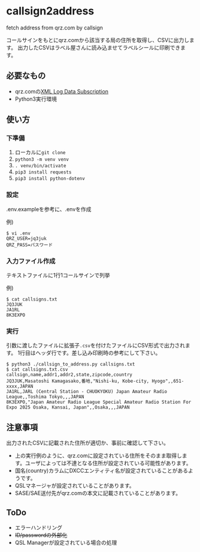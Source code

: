 # callsign2address
fetch address from qrz.com by callsign

コールサインをもとにqrz.comから該当する局の住所を取得し、CSVに出力します。
出力したCSVはラベル屋さんに読み込ませてラベルシールに印刷できます。

## 必要なもの

- qrz.comの[XML Log Data Subscription](https://shop.qrz.com/collections/subscriptions/products/xml-logbook-data-subscription-1-year)
- Python3実行環境

## 使い方

### 下準備

1. ローカルに`git clone`
1. `python3 -m venv venv`
1. `. venv/bin/activate`
1. `pip3 install requests`
1. `pip3 install python-dotenv`

### 設定

.env.exampleを参考に、.envを作成

例)
```
$ vi .env
QRZ_USER=jq3juk
QRZ_PASS=パスワード
```

### 入力ファイル作成

テキストファイルに1行1コールサインで列挙

例)
```
$ cat callsigns.txt
JQ3JUK
JA1RL
8K3EXPO
```

### 実行

引数に渡したファイルに拡張子`.csv`を付けたファイルにCSV形式で出力されます。
1行目はヘッダ行です。差し込み印刷時の参考にして下さい。

```
$ python3 ./callsign_to_address.py callsigns.txt
$ cat callsigns.txt.csv
callsign,name,addr1,addr2,state,zipcode,country
JQ3JUK,Masatoshi Kamagasako,番地,"Nishi-ku, Kobe-city, Hyogo",,651-xxxx,JAPAN
JA1RL,JARL (Central Station - CHUOKYOKU) Japan Amateur Radio League,,Toshima Tokyo,,,JAPAN
8K3EXPO,"Japan Amateur Radio League Special Amateur Radio Station For Expo 2025 Osaka, Kansai, Japan",,Osaka,,,JAPAN
```

## 注意事項

出力されたCSVに記載された住所が適切か、事前に確認して下さい。

- 上の実行例のように、qrz.comに設定されている住所をそのまま取得します。ユーザによっては不達となる住所が設定されている可能性があります。
- 国名(country)カラムにDXCCエンティティ名が設定されていることがあるようです。
- QSLマネージャが設定されていることがあります。
- SASE/SAE送付先がqrz.comの本文に記載されていることがあります。

## ToDo

- エラーハンドリング
- ~~ID/passwordの外部化~~
- QSL Managerが設定されている場合の処理
